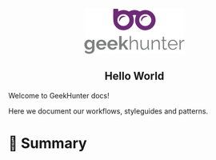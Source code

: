 <p align="center">
  <img alt="logo" src="/docs/logo.png" width="200">
</p>

<h2 align="center">
  Hello World
</h2>

Welcome to GeekHunter docs!

Here we document our workflows, styleguides and patterns.

# :pushpin: Summary
